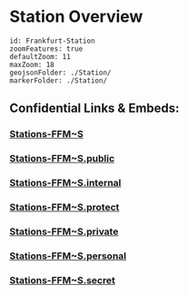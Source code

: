 # Station Overview
 

```leaflet
id: Frankfurt-Station
zoomFeatures: true 
defaultZoom: 11 
maxZoom: 18
geojsonFolder: ./Station/
markerFolder: ./Station/
```


## Confidential Links & Embeds: 

### [Stations-FFM~S](/_Standards/Earth/Continent/Europe/Europe~Central/Germany/Germany~West/Hessen/counties~Hessen/Frankfurt~Main/Stations-FFM~S.md) 

### [Stations-FFM~S.public](/_public/Earth/Continent/Europe/Europe~Central/Germany/Germany~West/Hessen/counties~Hessen/Frankfurt~Main/Stations-FFM~S.public.md) 

### [Stations-FFM~S.internal](/_internal/Earth/Continent/Europe/Europe~Central/Germany/Germany~West/Hessen/counties~Hessen/Frankfurt~Main/Stations-FFM~S.internal.md) 

### [Stations-FFM~S.protect](/_protect/Earth/Continent/Europe/Europe~Central/Germany/Germany~West/Hessen/counties~Hessen/Frankfurt~Main/Stations-FFM~S.protect.md) 

### [Stations-FFM~S.private](/_private/Earth/Continent/Europe/Europe~Central/Germany/Germany~West/Hessen/counties~Hessen/Frankfurt~Main/Stations-FFM~S.private.md) 

### [Stations-FFM~S.personal](/_personal/Earth/Continent/Europe/Europe~Central/Germany/Germany~West/Hessen/counties~Hessen/Frankfurt~Main/Stations-FFM~S.personal.md) 

### [Stations-FFM~S.secret](/_secret/Earth/Continent/Europe/Europe~Central/Germany/Germany~West/Hessen/counties~Hessen/Frankfurt~Main/Stations-FFM~S.secret.md)


